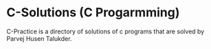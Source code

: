 # C-Solutions (C Progarmming)
C-Practice is a directory of solutions of c programs that are solved by Parvej Husen Talukder.
